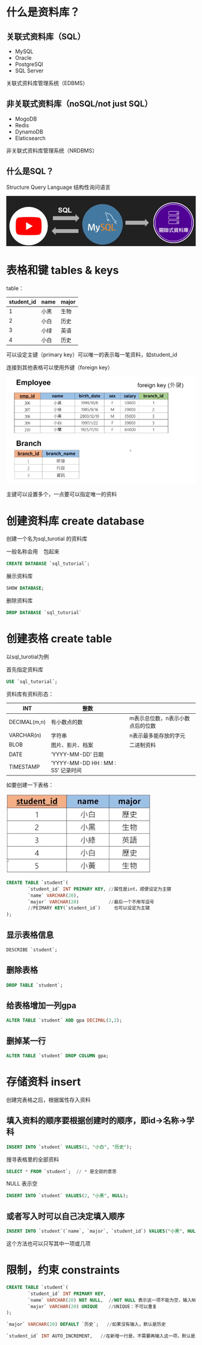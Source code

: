 # 什么是资料库？

## 关联式资料库（SQL）

- MySQL
- Oracle
- PostgreSQl
- SQL Server

关联式资料库管理系统（EDBMS）

## 非关联式资料库（noSQL/not just SQL）

- MogoDB
- Redis
- DynamoDB
- Elaticsearch

非关联式资料库管理系统（NRDBMS）

## 什么是SQL？

Structure Query Language 结构性询问语言

![Untitled](1.png)

# 表格和键 tables & keys

table：

| student_id | name | major |
| --- | --- | --- |
| 1 | 小黑 | 生物 |
| 2 | 小白 | 历史 |
| 3 | 小绿 | 英语 |
| 4 | 小白 | 历史 |

可以设定主键（primary key）可以唯一的表示每一笔资料，如student_id

连接到其他表格可以使用外键（foreign key）

![Untitled](2.png)

主键可以设置多个，一点要可以指定唯一的资料

# 创建资料库 create database

创建一个名为sql_turotial 的资料库

一般名称会用 ` ` 包起来

```sql
CREATE DATABASE `sql_tutorial`;
```

展示资料库

```sql
SHOW DATABASE;
```

删除资料库

```sql
DROP DATABASE `sql_tutorial`
```

# 创建表格 create table

以sql_turotial为例

首先指定资料库

```sql
USE `sql_tutorial`;
```

资料库有资料形态：

| INT | 整数 |  |
| --- | --- | --- |
| DECIMAL(m,n) | 有小数点的数 | m表示总位数，n表示小数点后的位数 |
| VARCHAR(n) | 字符串 | n表示最多能存放的字元 |
| BLOB | 图片、影片、档案 | 二进制资料 |
| DATE | ‘YYYY-MM-DD’ 日期 |  |
| TIMESTAMP | ’YYYY-MM-DD   HH : MM : SS’ 记录时间 |  |

如要创建一下表格：

![Untitled](3.png)

```sql
CREATE TABLE `student`(
		`student_id` INT PRIMARY KEY, //属性是int，顺便设定为主键
		`name` VARCHAR(20),
		`major` VARCHAR(20)           //最后一个不用写逗号
		//PEIMARY KEY(`student_id`)     也可以设定为主键
);
```

## 显示表格信息

```sql
DESCRIBE `student`;
```

## 删除表格

```sql
DROP TABLE `student`;
```

## 给表格增加一列gpa

```sql
ALTER TABLE `student` ADD gpa DECIMAL(3,2);
```

## 删掉某一行

```sql
ALTER TABLE `student` DROP COLUMN gpa;
```

# 存储资料 insert

创建完表格之后，根据属性存入资料

## 填入资料的顺序要根据创建时的顺序，即id→名称→学科

```sql
INSERT INTO `student` VALUES(1, "小白", "历史");
```

搜寻表格里的全部资料

```sql
SELECT * FROM `student`;  // * 是全部的意思
```

NULL 表示空

```sql
INSERT INTO `student` VALUES(2, "小黑", NULL);
```

## 或者写入时可以自己决定填入顺序

```sql
INSERT INTO `student`(`name`, `major`, `student_id`) VALUES("小黑", NULL, 2);
```

这个方法也可以只写其中一项或几项

# 限制，约束 constraints

```sql
CREATE TABLE `student`(
		`student_id` INT PRIMARY KEY, 
		`name` VARCHAR(20) NOT NULL,  //NOT NULL 表示这一项不能为空，输入NULL时报错
		`major` VARCHAR(20) UNIQUE    //UNIQUE：不可以重复      
);
```

```sql
`major` VARCHAR(20) DEFAULT `历史`;   //如果没有输入，默认是历史
```

```sql
`student_id` INT AUTO_INCREMENT,   //在新增一行是，不需要再输入这一项，默认是上一行加1
```